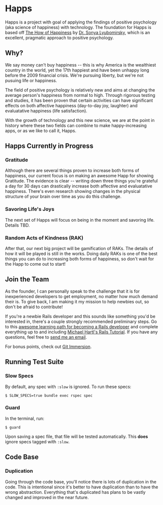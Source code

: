 # Happs
Happs is a project with goal of applying the findings of positive psychology (aka science of happiness) with technology. The foundation for Happs is based off [The How of Happiness](http://www.amazon.com/The-How-Happiness-Approach-Getting/dp/0143114956) by [Dr. Sonya Lyubomirsky](http://sonjalyubomirsky.com/), which is an excellent, pragmatic approach to positive psychology.

## Why?

We say money can't buy happiness -- this is why America is the wealthiest country in the world, yet the 17th happiest and have been unhappy long before the 2009 financial crisis. We're pursuing liberty, but we're not pusuing life or happiness.

The field of positive psychology is relatively new and aims at changing the average person's happiness from normal to high. Through rigorous testing and studies, it has been proven that certain activities can have significant effects on both affective happiness (day-to-day joy, laughter) and evaluatative happiness (life satisfaction).

With the growth of technology and this new science, we are at the point in history where these two fields can combine to make happy-increasing apps, or as we like to call it, Happs.

## Happs Currently in Progress

### Gratitude
Although there are several things proven to increase both forms of happiness, our current focus is on making an awesome Happ for showing Gratitude. The evidence is clear -- writing down three things you're grateful a day for 30 days can drastically increase both affective and evaluatative happiness. There's even research showing changes in the physical structure of your brain over time as you do this challenge.

### Savoring Life's Joys
The next set of Happs will focus on being in the moment and savoring life. Details TBD.

### Random Acts of Kindness (RAK)
After that, our next big project will be gamification of RAKs. The details of how it will be played is still in the works. Doing daily RAKs is one of the best things you can do to increasing both forms of happiness, so don't wait for the Happ to come out to start!

## Join the Team
As the founder, I can personally speak to the challenge that it is for inexperienced developers to get employment, no matter how much demand their is. To give back, I am making it my mission to help newbies out, so don't be afraid to contribute!

If you're a newbie Rails developer and this sounds like something you'd be interested in, there's a couple strongly recommended preliminary steps. Go to this [awesome learning path for becoming a Rails developer](http://www.nicoschuele.com/posts/a-path-to-learn-rails-4-properly) and complete everything up to and including [Michael Hartl's Rails Tutorial](http://ruby.railstutorial.org/ruby-on-rails-tutorial-book). If you have any questions, feel free to [send me an email](mailto:rgpass@gmail.com).

For bonus points, check out [Git Immersion](http://gitimmersion.com/).

## Running Test Suite

### Slow Specs
By default, any spec with ```:slow``` is ignored. To run these specs:

```
$ SLOW_SPECS=true bundle exec rspec spec
```

### Guard
In the terminal, run:

```
$ guard
```
Upon saving a spec file, that file will be tested automatically. This **does** ignore specs tagged with ```:slow```.

## Code Base

### Duplication
Going through the code base, you'll notice there is lots of duplication in the code. This is intentional since it's better to have duplication than to have the wrong abstraction. Everything that's duplicated has plans to be vastly changed and improved in the near future.
